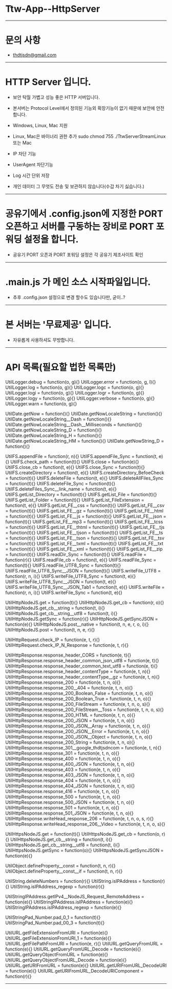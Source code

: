 # Ttw-App--HttpServer

---

# 문의 사항

- thdtjsdn@gmail.com

---

# HTTP Server 입니다.

- 보안 탁월 가볍고 성능 좋은 HTTP 서버입니다.
- 본서버는 Protocol Level에서 정의된 기능외 확장기능이 없기 때문에 보안에 안전합니다.

- Windows, Linux, Mac 지원
- Linux, Mac은 바이너리 권한 추가 sudo chmod 755 ./TtwServerStreamLinux 또는 Mac

- IP 차단 기능
- UserAgent 차단기능
- Log 시간 단위 저장

- 개인 데이터 그 무엇도 전송 및 보관하지 않습니다(수갑 차기 싫습니다.)

---

# 공유기에서 .config.json에 지정한 PORT 오픈하고 서버를 구동하는 장비로 PORT 포워딩 설정을 합니다.

- 공유기 PORT 오픈과 PORT 포워딩 설정은 각 공유기 제조사이트 확인

---

# .main.js 가 메인 소스 시작파일입니다.

- 추후 .config.json 설정으로 변경 할수도 있습니다만, 굳이..?

---

# 본 서버는 '무료제공' 입니다.

- 자유롭게 사용하셔도 무방합니다.

---

# API 목록(필요할 법한 목록만)

UtilLogger.debug = function(o, g){}
UtilLogger.error = function(o, g, l){}
UtilLogger.log = function(o, g){}
UtilLogger.logc = function(o, g){}
UtilLogger.logi = function(o, g){}
UtilLogger.logr = function(o, g){}
UtilLogger.logy = function(o, g){}
UtilLogger.verbose = function(o, g){}
UtilLogger.warn = function(o, g){}

UtilDate.getNow = function(){}
UtilDate.getNowLocaleString = function(){}
UtilDate.getNowLocaleString__Dash = function(){}
UtilDate.getNowLocaleString__Dash__Milliseconds = function(){}
UtilDate.getNowLocaleString_D = function(){}
UtilDate.getNowLocaleString_H = function(){}
UtilDate.getNowLocaleString_HM = function(){}
UtilDate.getNowString_D = function(){}

UtilFS.appendFile = function(r, n){}
UtilFS.appendFile_Sync = function(t, e){}
UtilFS.check_path = function(t){}
UtilFS.close = function(e){}
UtilFS.close_cb = function(t, e){}
UtilFS.close_Sync = function(t){}
UtilFS.createDirectory = function(t, e){}
UtilFS.createDirectory_BefoeCheck = function(t){}
UtilFS.deleteFile = function(t, e){}
UtilFS.deleteAllFiles_Sync = function(t){}
UtilFS.deleteFile_Sync = function(t){}
UtilFS.deleteFiles_Sync__link_name = function(t, e){}
UtilFS.getList_Directory = function(t){}
UtilFS.getList_File = function(t){}
UtilFS.getList_Folder = function(t){}
UtilFS.getList_FileExtension = function(t, e){}
UtilFS.getList_FE__css = function(t){}
UtilFS.getList_FE__csv = function(t){}
UtilFS.getList_FE__gz = function(t){}
UtilFS.getList_FE__html = function(t){}
UtilFS.getList_FE__js = function(t){}
UtilFS.getList_FE__json = function(t){}
UtilFS.getList_FE__mp3 = function(t){}
UtilFS.getList_FE__tcss = function(t){}
UtilFS.getList_FE__thtml = function(t){}
UtilFS.getList_FE__tjs = function(t){}
UtilFS.getList_FE__tjson = function(t){}
UtilFS.getList_FE__ts = function(t){}
UtilFS.getList_FE__tson = function(t){}
UtilFS.getList_FE__tsv = function(t){}
UtilFS.getList_FE__txml = function(t){}
UtilFS.getList_FE__txt = function(t){}
UtilFS.getList_FE__xml = function(t){}
UtilFS.getList_FE__zip = function(t){}
UtilFS.readDir_Sync = function(t){}
UtilFS.readFile = function(r){}
UtilFS.readFile_cb = function(t, e){}
UtilFS.readFile_Sync = function(t){}
UtilFS.readFile_UTF8_Sync = function(t){}
UtilFS.readFile_UTF8_Sync__JSON = function(t){}
UtilFS.writeFile_UTF8 = function(r, n, i){}
UtilFS.writeFile_UTF8_Sync = function(t, e){}
UtilFS.writeFile_UTF8_Sync__JSON = function(t, e){}
UtilFS.writeFile_UTF8_Sync__JSON_Tab1 = function(t, e){}
UtilFS.writeFile = function(r, n, i){}
UtilFS.writeFile_Sync = function(t, e){}

UtilHttpNodeJS.get = function(t){}
UtilHttpNodeJS.get_cb = function(r, o){}
UtilHttpNodeJS.get_cb__string = function(t, i){}
UtilHttpNodeJS.get_cb__string__utf8 = function(t, i){}
UtilHttpNodeJS.getSync = function(r){}
UtilHttpNodeJS.getSyncJSON = function(e){}
UtilHttpNodeJS.post__native = function(t, n, e, r, o, i){}
UtilHttpNodeJS.post = function(t, n, e, r){}

UtilHttpRequest.check_IP = function(e, t, r){}
UtilHttpRequest.check_IP_N_Response = function(e, t, r){}

UtilHttpResponse.response_header_CORS = function(e, t){}
UtilHttpResponse.response_header_common_json_utf8 = function(e, t){}
UtilHttpResponse.response_header_common_text_utf8 = function(e, t){}
UtilHttpResponse.response_header_contentType = function(e, t, n){}
UtilHttpResponse.response_header_contentType__gz = function(e, t, n){}
UtilHttpResponse.response_200 = function(e, t, n, o){}
UtilHttpResponse.response_200__404 = function(e, t, n, o){}
UtilHttpResponse.response_200_Boolean_False = function(e, t, n, o){}
UtilHttpResponse.response_200_Boolean_True = function(e, t, n, o){}
UtilHttpResponse.response_200_FileStream = function(e, t, n, o, s){}
UtilHttpResponse.response_200_FileStream__Toss = function(e, t, n, o, s){}
UtilHttpResponse.response_200_HTML = function(e, t, n, o){}
UtilHttpResponse.response_200_JSON = function(e, t, n, o){}
UtilHttpResponse.response_200_JSON__Array = function(e, t, n, o){}
UtilHttpResponse.response_200_JSON__Error = function(e, t, n, o){}
UtilHttpResponse.response_200_JSON__Object = function(e, t, n, o){}
UtilHttpResponse.response_200_String = function(e, t, n, o){}
UtilHttpResponse.response_301__google_thdtjsdncom = function(e, t, n){}
UtilHttpResponse.response_301 = function(e, t, n, o){}
UtilHttpResponse.response_400 = function(e, t, n, o){}
UtilHttpResponse.response_400_JSON = function(e, t, n, o){}
UtilHttpResponse.response_403 = function(e, t, n, o){}
UtilHttpResponse.response_403_JSON = function(e, t, n, o){}
UtilHttpResponse.response_404 = function(e, t, n, o){}
UtilHttpResponse.response_404_JSON = function(e, t, n, o){}
UtilHttpResponse.response_416 = function(e, t, n, o){}
UtilHttpResponse.response_500 = function(e, t, n, o){}
UtilHttpResponse.response_500_JSON = function(e, t, n, o){}
UtilHttpResponse.response_501 = function(e, t, n, o){}
UtilHttpResponse.response_501_JSON = function(e, t, n, o){}
UtilHttpResponse.writeHead_response_206 = function(e, t, n, o, s, r){}
UtilHttpResponse.writeHead_response_206__Video = function(e, t, n, o, s){}

UtilHttpsNodeJS.get = function(t){}
UtilHttpsNodeJS.get_cb = function(o, r){}
UtilHttpsNodeJS.get_cb__string = function(t, i){}
UtilHttpsNodeJS.get_cb__string__utf8 = function(t, i){}
UtilHttpsNodeJS.getSync = function(o){}
UtilHttpsNodeJS.getSyncJSON = function(e){}

UtilObject.defineProperty__const = function(t, n, r){}
UtilObject.defineProperty__const__if = function(t, n, r){}

UtilString.deleteNumbers = function(r){}
UtilString.isIPAddress = function(r){}
UtilString.isIPAddress_regexp = function(r){}

UtilStringIPAddress.getIPv4__NodeJS_Request_RemoteAddress = function(e){}
UtilStringIPAddress.isIPAddress = function(e){}
UtilStringIPAddress.isIPAddress_regexp = function(e){}

UtilStringPad_Number.pad_0_1 = function(t){}
UtilStringPad_Number.pad_00_3 = function(t){}

UtilURL.getFileExtensionFromURI = function(e){}
UtilURL.getFileExtensionFromURI_1 = function(e){}
UtilURL.getFilePathFromURI = function(e, r){}
UtilURL.getQueryFromURL = function(e){}
UtilURL.getQueryFromURL_Decode = function(e){}
UtilURL.getQueryObjectFromURL = function(e){}
UtilURL.getQueryObjectFromURL_Decode = function(e){}
UtilURL.getURIFromURL = function(e){}
UtilURL.getURIFromURL_DecodeURI = function(e){}
UtilURL.getURIFromURL_DecodeURIComponent = function(r){}

---